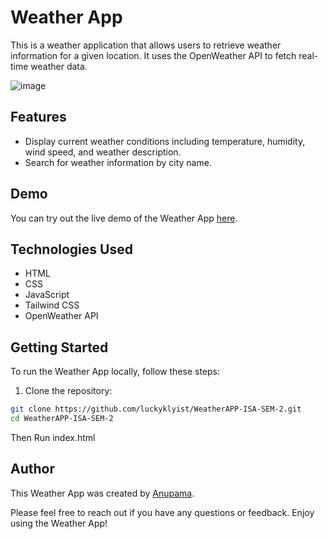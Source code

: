 # Weather App

This is a weather application that allows users to retrieve weather information for a given location. It uses the OpenWeather API to fetch real-time weather data.

![image](https://github.com/luckyklyist/WeatherAPP-ISA-SEM-2/assets/35479077/ff322c6c-7301-4ebb-a798-0dca1d452b36)

## Features

- Display current weather conditions including temperature, humidity, wind speed, and weather description.
- Search for weather information by city name.

## Demo

You can try out the live demo of the Weather App [here](https://luckyklyist.github.io/WeatherAPP-ISA-SEM-2/).

## Technologies Used

- HTML
- CSS
- JavaScript
- Tailwind CSS
- OpenWeather API

## Getting Started

To run the Weather App locally, follow these steps:

1. Clone the repository:

```bash
git clone https://github.com/luckyklyist/WeatherAPP-ISA-SEM-2.git
cd WeatherAPP-ISA-SEM-2
```
Then 
Run index.html

## Author

This Weather App was created by [Anupama](https://anupamac.me).

Please feel free to reach out if you have any questions or feedback. Enjoy using the Weather App!
